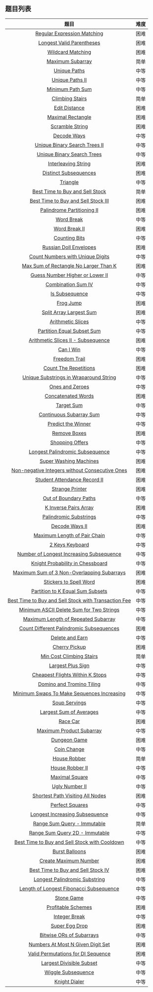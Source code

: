## 题目列表  
| 题目 | 难度 |  
|:---:|:---:|  
| [Regular Expression Matching](regular-expression-matching/question.md) | 困难 |   
| [Longest Valid Parentheses](longest-valid-parentheses/question.md) | 困难 |   
| [Wildcard Matching](wildcard-matching/question.md) | 困难 |   
| [Maximum Subarray](maximum-subarray/question.md) | 简单 |   
| [Unique Paths](unique-paths/question.md) | 中等 |   
| [Unique Paths II](unique-paths-ii/question.md) | 中等 |   
| [Minimum Path Sum](minimum-path-sum/question.md) | 中等 |   
| [Climbing Stairs](climbing-stairs/question.md) | 简单 |   
| [Edit Distance](edit-distance/question.md) | 困难 |   
| [Maximal Rectangle](maximal-rectangle/question.md) | 困难 |   
| [Scramble String](scramble-string/question.md) | 困难 |   
| [Decode Ways](decode-ways/question.md) | 中等 |   
| [Unique Binary Search Trees II](unique-binary-search-trees-ii/question.md) | 中等 |   
| [Unique Binary Search Trees](unique-binary-search-trees/question.md) | 中等 |   
| [Interleaving String](interleaving-string/question.md) | 困难 |   
| [Distinct Subsequences](distinct-subsequences/question.md) | 困难 |   
| [Triangle](triangle/question.md) | 中等 |   
| [Best Time to Buy and Sell Stock](best-time-to-buy-and-sell-stock/question.md) | 简单 |   
| [Best Time to Buy and Sell Stock III](best-time-to-buy-and-sell-stock-iii/question.md) | 困难 |   
| [Palindrome Partitioning II](palindrome-partitioning-ii/question.md) | 困难 |   
| [Word Break](word-break/question.md) | 中等 |   
| [Word Break II](word-break-ii/question.md) | 困难 |   
| [Counting Bits](counting-bits/question.md) | 中等 |   
| [Russian Doll Envelopes](russian-doll-envelopes/question.md) | 困难 |   
| [Count Numbers with Unique Digits](count-numbers-with-unique-digits/question.md) | 中等 |   
| [Max Sum of Rectangle No Larger Than K](max-sum-of-rectangle-no-larger-than-k/question.md) | 困难 |   
| [Guess Number Higher or Lower II](guess-number-higher-or-lower-ii/question.md) | 中等 |   
| [Combination Sum IV](combination-sum-iv/question.md) | 中等 |   
| [Is Subsequence](is-subsequence/question.md) | 中等 |   
| [Frog Jump](frog-jump/question.md) | 困难 |   
| [Split Array Largest Sum](split-array-largest-sum/question.md) | 困难 |   
| [Arithmetic Slices](arithmetic-slices/question.md) | 中等 |   
| [Partition Equal Subset Sum](partition-equal-subset-sum/question.md) | 中等 |   
| [Arithmetic Slices II - Subsequence](arithmetic-slices-ii-subsequence/question.md) | 困难 |   
| [Can I Win](can-i-win/question.md) | 中等 |   
| [Freedom Trail](freedom-trail/question.md) | 困难 |   
| [Count The Repetitions](count-the-repetitions/question.md) | 困难 |   
| [Unique Substrings in Wraparound String](unique-substrings-in-wraparound-string/question.md) | 中等 |   
| [Ones and Zeroes](ones-and-zeroes/question.md) | 中等 |   
| [Concatenated Words](concatenated-words/question.md) | 困难 |   
| [Target Sum](target-sum/question.md) | 中等 |   
| [Continuous Subarray Sum](continuous-subarray-sum/question.md) | 中等 |   
| [Predict the Winner](predict-the-winner/question.md) | 中等 |   
| [Remove Boxes](remove-boxes/question.md) | 困难 |   
| [Shopping Offers](shopping-offers/question.md) | 中等 |   
| [Longest Palindromic Subsequence](longest-palindromic-subsequence/question.md) | 中等 |   
| [Super Washing Machines](super-washing-machines/question.md) | 困难 |   
| [Non-negative Integers without Consecutive Ones](non-negative-integers-without-consecutive-ones/question.md) | 困难 |   
| [Student Attendance Record II](student-attendance-record-ii/question.md) | 困难 |   
| [Strange Printer](strange-printer/question.md) | 困难 |   
| [Out of Boundary Paths](out-of-boundary-paths/question.md) | 中等 |   
| [K Inverse Pairs Array](k-inverse-pairs-array/question.md) | 困难 |   
| [Palindromic Substrings](palindromic-substrings/question.md) | 中等 |   
| [Decode Ways II](decode-ways-ii/question.md) | 困难 |   
| [Maximum Length of Pair Chain](maximum-length-of-pair-chain/question.md) | 中等 |   
| [2 Keys Keyboard](2-keys-keyboard/question.md) | 中等 |   
| [Number of Longest Increasing Subsequence](number-of-longest-increasing-subsequence/question.md) | 中等 |   
| [Knight Probability in Chessboard](knight-probability-in-chessboard/question.md) | 中等 |   
| [Maximum Sum of 3 Non-Overlapping Subarrays](maximum-sum-of-3-non-overlapping-subarrays/question.md) | 困难 |   
| [Stickers to Spell Word](stickers-to-spell-word/question.md) | 困难 |   
| [Partition to K Equal Sum Subsets](partition-to-k-equal-sum-subsets/question.md) | 中等 |   
| [Best Time to Buy and Sell Stock with Transaction Fee](best-time-to-buy-and-sell-stock-with-transaction-fee/question.md) | 中等 |   
| [Minimum ASCII Delete Sum for Two Strings](minimum-ascii-delete-sum-for-two-strings/question.md) | 中等 |   
| [Maximum Length of Repeated Subarray](maximum-length-of-repeated-subarray/question.md) | 中等 |   
| [Count Different Palindromic Subsequences](count-different-palindromic-subsequences/question.md) | 困难 |   
| [Delete and Earn](delete-and-earn/question.md) | 中等 |   
| [Cherry Pickup](cherry-pickup/question.md) | 困难 |   
| [Min Cost Climbing Stairs](min-cost-climbing-stairs/question.md) | 简单 |   
| [Largest Plus Sign](largest-plus-sign/question.md) | 中等 |   
| [Cheapest Flights Within K Stops](cheapest-flights-within-k-stops/question.md) | 中等 |   
| [Domino and Tromino Tiling](domino-and-tromino-tiling/question.md) | 中等 |   
| [Minimum Swaps To Make Sequences Increasing](minimum-swaps-to-make-sequences-increasing/question.md) | 中等 |   
| [Soup Servings](soup-servings/question.md) | 中等 |   
| [Largest Sum of Averages](largest-sum-of-averages/question.md) | 中等 |   
| [Race Car](race-car/question.md) | 困难 |   
| [Maximum Product Subarray](maximum-product-subarray/question.md) | 中等 |   
| [Dungeon Game](dungeon-game/question.md) | 困难 |   
| [Coin Change](coin-change/question.md) | 中等 |   
| [House Robber](house-robber/question.md) | 简单 |   
| [House Robber II](house-robber-ii/question.md) | 中等 |   
| [Maximal Square](maximal-square/question.md) | 中等 |   
| [Ugly Number II](ugly-number-ii/question.md) | 中等 |   
| [Shortest Path Visiting All Nodes](shortest-path-visiting-all-nodes/question.md) | 困难 |   
| [Perfect Squares](perfect-squares/question.md) | 中等 |   
| [Longest Increasing Subsequence](longest-increasing-subsequence/question.md) | 中等 |   
| [Range Sum Query - Immutable](range-sum-query-immutable/question.md) | 简单 |   
| [Range Sum Query 2D - Immutable](range-sum-query-2d-immutable/question.md) | 中等 |   
| [Best Time to Buy and Sell Stock with Cooldown](best-time-to-buy-and-sell-stock-with-cooldown/question.md) | 中等 |   
| [Burst Balloons](burst-balloons/question.md) | 困难 |   
| [Create Maximum Number](create-maximum-number/question.md) | 困难 |   
| [Best Time to Buy and Sell Stock IV](best-time-to-buy-and-sell-stock-iv/question.md) | 困难 |   
| [Longest Palindromic Substring](longest-palindromic-substring/question.md) | 中等 |   
| [Length of Longest Fibonacci Subsequence](length-of-longest-fibonacci-subsequence/question.md) | 中等 |   
| [Stone Game](stone-game/question.md) | 中等 |   
| [Profitable Schemes](profitable-schemes/question.md) | 困难 |   
| [Integer Break](integer-break/question.md) | 中等 |   
| [Super Egg Drop](super-egg-drop/question.md) | 困难 |   
| [Bitwise ORs of Subarrays](bitwise-ors-of-subarrays/question.md) | 中等 |   
| [Numbers At Most N Given Digit Set](numbers-at-most-n-given-digit-set/question.md) | 困难 |   
| [Valid Permutations for DI Sequence](valid-permutations-for-di-sequence/question.md) | 困难 |   
| [Largest Divisible Subset](largest-divisible-subset/question.md) | 中等 |   
| [Wiggle Subsequence](wiggle-subsequence/question.md) | 中等 |   
| [Knight Dialer](knight-dialer/question.md) | 中等 |   

